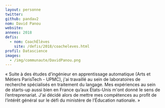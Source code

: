```yaml
---
layout: personne
twitter: 
github: pandav2
nom: David Panou
website:
annees: 2018
defis: 
  - nom: CoachÉlèves
    site: /defis/2018/coacheleves.html
profil: Datascience
images:
  - /img/communaute/DavidPanou.png
---
```


« Suite à des études d’ingénieur en apprentissage automatique (Arts et
Métiers ParisTech - UPMC), j'ai travaillé au sein de laboratoires de
recherche spécialisés en traitement du langage. Mes expériences au
sein de starts-up aussi bien en France qu’aux États-Unis m'ont donné
le sens de l’entreprenariat. J'ai décidé alors de mettre mes compétences
au profit de l’intérêt général sur le défi du ministère de l’Éducation
nationale. »

